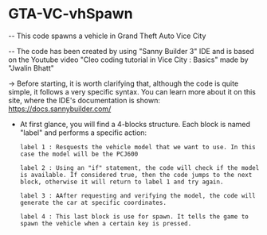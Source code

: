 # GTA-VC-vhSpawn

-- This code spawns a vehicle in Grand Theft Auto Vice City

-- The code has been created by using "Sanny Builder 3" IDE and is based on the Youtube video "Cleo coding tutorial in Vice City : Basics" made by "Jwalin Bhatt"

-> Before starting, it is worth clarifying that, although the code is quite simple, it follows a very specific syntax. You can learn more about it on this site, where the IDE's documentation is shown: https://docs.sannybuilder.com/

-   At first glance, you will find a 4-blocks structure. Each block is named "label" and performs a specific action:

        label 1 : Resquests the vehicle model that we want to use. In this case the model will be the PCJ600

        label 2 : Using an "if" statement, the code will check if the model is available. If considered true, then the code jumps to the next block, otherwise it will return to label 1 and try again.

        label 3 : AAfter requesting and verifying the model, the code will generate the car at specific coordinates.

        label 4 : This last block is use for spawn. It tells the game to spawn the vehicle when a certain key is pressed. 
